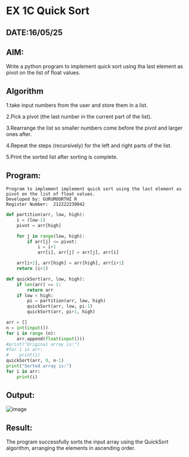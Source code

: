 # EX 1C Quick Sort
## DATE:16/05/25
## AIM:
Write a python program to implement quick sort using tha last element as pivot on the list of float values.


## Algorithm
1.take input numbers from the user and store them in a list.

2.Pick a pivot (the last number in the current part of the list).

3.Rearrange the list so smaller numbers come before the pivot and larger ones after.

4.Repeat the steps (recursively) for the left and right parts of the list.

5.Print the sorted list after sorting is complete. 

## Program:
```
Program to implement implement quick sort using the last element as pivot on the list of float values.
Developed by: GURUMOORTHI R
Register Number:  212222230042
```
```python
def partition(arr, low, high):
    i = (low-1)
    pivot = arr[high]

    for j in range(low, high):
        if arr[j] <= pivot:
            i = i+1
            arr[i], arr[j] = arr[j], arr[i]

    arr[i+1], arr[high] = arr[high], arr[i+1]
    return (i+1)

def quickSort(arr, low, high):
    if len(arr) == 1:
        return arr
    if low < high:
        pi = partition(arr, low, high)
        quickSort(arr, low, pi-1)
        quickSort(arr, pi+1, high)

arr = []
n = int(input())
for i in range (n):
    arr.append(float(input()))
#print("Original array is:")
#for i in arr:
#    print(i)
quickSort(arr, 0, n-1)
print("Sorted array is:")
for i in arr:
    print(i)

```

## Output:


![image](https://github.com/user-attachments/assets/8e493967-f230-4c97-b7c9-7c5606653438)

## Result:
The program successfully sorts the input array using the QuickSort algorithm, arranging the elements in ascending order.

